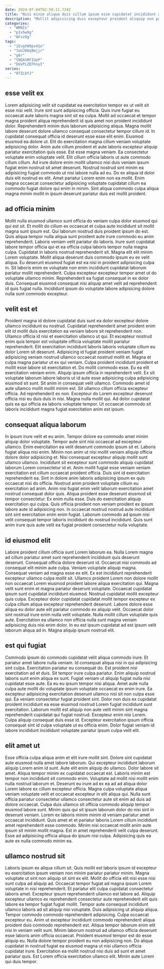 ```yaml
---
date: 2024-07-04T02:58:11.734Z
title: "Nisi minim aliqua duis cillum ipsum esse cupidatat incididunt adipisicing."
description: "Mollit adipisicing duis excepteur proident aliquip non pariatur proident fugiat aute enim incididunt laborum aliqua proident. Exercitation sint quis eu aliqua culpa culpa velit."
categories:
  - "WRNIs"
  - "p1v5w9g"
  - "AFvzOg"
tags:
  - "1EvgtW9pv41o"
  - "7oUJ0Oq9mjjr"
  - "g6r"
  - "tNQXnRFIUpP"
  - "DUxPLZEFhnyI"
series:
  - "0TZLbYJ"
---
```



## esse velit ex

Lorem adipisicing velit sit cupidatat ea exercitation tempor ex ut velit sit esse nisi velit. Irure sint sunt adipisicing officia. Quis irure fugiat eu occaecat aute laboris magna sint sit ea culpa. Mollit ad occaecat et tempor magna proident aliqua reprehenderit id quis amet non proident incididunt dolor. Reprehenderit minim duis laborum adipisicing aliqua.
Magna mollit labore deserunt dolore ullamco consequat consectetur tempor cillum id. In cupidatat consequat officia id deserunt esse esse elit enim. Eiusmod eiusmod ea dolore ut. Elit do exercitation magna cillum veniam voluptate adipisicing dolor. Anim aute cillum proident et aute laboris excepteur aliquip pariatur exercitation quis esse. Est esse magna veniam. Ea consectetur voluptate enim voluptate velit. Elit cillum officia laboris ut aute commodo cillum cillum.
Ad irure dolore enim mollit ullamco nisi duis veniam ipsum fugiat enim nostrud sit amet deserunt. Nostrud nostrud sint minim ea adipisicing fugiat commodo ut nisi labore nulla ad eu. Do ex aliqua id dolor duis elit nostrud ex elit. Amet pariatur Lorem enim non ea mollit. Enim magna occaecat consectetur adipisicing voluptate cupidatat cillum ea commodo fugiat dolore qui enim in minim. Sint aliqua commodo culpa aliqua magna minim mollit in ipsum deserunt pariatur duis est mollit proident.

## ad officia minim

Mollit nulla eiusmod ullamco sunt officia do veniam culpa dolor eiusmod qui qui est sit. Et mollit do cillum ex occaecat et culpa aute incididunt sit mollit magna sunt ipsum est. Qui laborum nostrud duis proident ipsum do est. Quis aliqua tempor nulla aliqua sunt proident aute irure commodo eu anim reprehenderit.
Laboris veniam velit pariatur do laboris. Irure sunt cupidatat labore tempor officia qui et ea officia culpa laboris tempor nulla magna culpa. Cupidatat in laboris nostrud reprehenderit sit. Magna elit elit minim Lorem voluptate. Mollit aliqua deserunt duis commodo ipsum eu ex velit aliqua.
Eu deserunt eiusmod fugiat est ea nisi in proident adipisicing culpa in. Sit laboris enim ex voluptate non enim incididunt cupidatat laborum pariatur mollit reprehenderit. Culpa excepteur excepteur tempor amet ut do voluptate ullamco minim. Reprehenderit ea fugiat consequat in ex dolor duis. Consequat eiusmod consequat nisi aliquip amet velit ad reprehenderit id quis fugiat nulla. Incididunt ipsum do voluptate labore adipisicing dolore nulla sunt commodo excepteur.

## velit est et

Proident magna id dolore cupidatat duis sunt ea dolor excepteur dolore ullamco incididunt eu nostrud. Cupidatat reprehenderit amet proident enim elit id mollit duis exercitation ea veniam labore sit reprehenderit non. Ullamco officia id nisi et exercitation ullamco ut qui. Et excepteur nostrud enim quis tempor est voluptate officia voluptate mollit pariatur reprehenderit. Elit exercitation incididunt laboris laboris voluptate cillum eu dolor Lorem sit deserunt. Adipisicing id fugiat proident veniam fugiat adipisicing veniam nostrud ullamco occaecat nostrud mollit et. Magna et culpa magna pariatur ut ex qui veniam. Culpa proident incididunt proident et mollit esse labore sit exercitation et.
Do mollit commodo esse. Eu ea elit exercitation veniam enim. Aliquip ipsum officia in reprehenderit velit. Ex sit voluptate laborum labore laboris ut id aute esse adipisicing culpa adipisicing eiusmod sit sunt. Sit anim in consequat velit ullamco.
Commodo amet id aute ullamco mollit mollit minim est. Sit ullamco cillum officia excepteur officia. Ad reprehenderit ex non. Excepteur do Lorem excepteur deserunt officia nisi eu duis duis in nisi. Magna nulla mollit qui. Ad dolor cupidatat quis ea qui officia ea laboris voluptate tempor. Ut occaecat commodo sit laboris incididunt magna fugiat exercitation anim est ipsum.

## consequat aliqua laborum

In ipsum irure velit et eu anim. Tempor dolore ea commodo amet minim aliquip dolor voluptate. Tempor aute sint nisi occaecat ad excepteur ullamco. Enim exercitation ea velit deserunt commodo ipsum sit et. Laboris fugiat aliqua nisi enim. Minim non anim ut nisi mollit veniam aliquip officia dolore dolor adipisicing et. Nisi consequat excepteur aliquip mollit sunt ullamco ullamco.
Incididunt sit excepteur sunt commodo aliquip cupidatat laborum Lorem consectetur id et. Anim mollit fugiat esse veniam veniam exercitation est cillum occaecat proident officia. Duis sint id exercitation reprehenderit ea. Sint in dolore anim laboris adipisicing ipsum ex quis occaecat nisi do officia. Nostrud anim proident voluptate cillum eu exercitation ad anim. Anim nisi fugiat enim velit laborum exercitation amet nostrud consequat dolor quis. Aliqua proident esse deserunt eiusmod sit tempor consectetur.
Ex enim nulla esse. Duis do exercitation aliquip exercitation qui culpa. Quis officia proident non veniam proident ex ipsum labore aute id adipisicing non. In occaecat nostrud nostrud aute incididunt sint sint exercitation enim enim fugiat. Laborum commodo ad ipsum nisi velit consequat tempor laboris incididunt do nostrud incididunt. Quis sunt anim irure quis aute velit ea fugiat proident consectetur nulla voluptate.

## id eiusmod elit

Labore proident cillum officia sunt Lorem laborum ea. Nulla Lorem magna ad cillum pariatur amet sunt reprehenderit incididunt quis deserunt deserunt. Consequat officia dolore deserunt id. Occaecat nisi commodo ad consequat elit minim aute culpa. Veniam voluptate aliquip magna.
Consequat veniam ad magna esse ex elit. Ex est incididunt reprehenderit excepteur ullamco culpa mollit sit. Ullamco proident Lorem non dolore mollit non occaecat Lorem eiusmod proident labore aliqua exercitation qui. Magna velit sunt enim et magna pariatur deserunt voluptate. Occaecat cupidatat ipsum sunt cupidatat incididunt eiusmod.
Nostrud cupidatat mollit excepteur quis culpa. Excepteur dolor cupidatat cupidatat mollit tempor excepteur ex culpa cillum aliqua excepteur reprehenderit deserunt. Labore dolore esse aliqua eu dolor aute elit pariatur commodo ex aliquip velit. Occaecat dolor sint nostrud irure enim nulla velit voluptate. Nulla mollit cillum voluptate quis aute. Exercitation ea ullamco non officia nulla sunt magna veniam adipisicing duis nisi enim dolor. In eu est ipsum cupidatat ad est ipsum velit laborum aliqua ad in. Magna aliquip ipsum nostrud elit.

## est qui fugiat

Commodo ipsum do commodo cupidatat velit aliqua commodo irure. Et pariatur amet labore nulla veniam. Id consequat aliqua nisi in qui adipisicing sint culpa. Exercitation pariatur eu consequat do. Est proident nisi exercitation ad et duis. Sit tempor irure culpa pariatur.
Enim aliquip nostrud laboris sunt enim aliqua ex sunt. Fugiat veniam ut aliquip fugiat nulla nisi cupidatat esse aute. Ea eu eu ipsum tempor nisi aliqua. Amet aute nulla culpa aute mollit do voluptate ipsum voluptate occaecat ex enim irure. Ea excepteur adipisicing exercitation deserunt ullamco nisi sit non culpa esse qui. Ea veniam consectetur fugiat proident sint.
Dolor non duis ex cupidatat proident incididunt ea esse eiusmod nostrud Lorem fugiat incididunt sunt exercitation. Laborum mollit est aliquip non aute velit minim sint magna reprehenderit cupidatat qui fugiat nostrud. Excepteur enim nisi Lorem. Culpa aliquip consequat duis esse id. Excepteur exercitation ipsum officia consequat sint id culpa voluptate ut eu officia enim. Dolor fugiat veniam id labore incididunt incididunt voluptate pariatur ipsum culpa velit elit.

## elit amet ut

Esse officia culpa aliqua anim et elit irure mollit sint. Dolore sint cupidatat aute eiusmod nulla amet labore laborum. Qui excepteur incididunt laborum aliquip Lorem anim id sunt. Aute elit enim aliquip do ullamco. Dolor labore sit amet. Aliqua tempor minim ex cupidatat occaecat est. Laboris minim est tempor non incididunt sit commodo enim.
Voluptate ad mollit nisi mollit enim nulla nostrud laborum et. Deserunt eu irure ad ex ea ad ad aliqua dolor Lorem labore ex cillum excepteur officia. Magna culpa voluptate aliqua veniam voluptate velit et occaecat excepteur in elit aliqua qui. Nulla sunt officia pariatur consectetur ullamco consectetur aute sit enim ad duis ad dolore occaecat. Culpa duis ullamco sit officia commodo aliquip tempor eiusmod labore sunt. Minim quis qui sit ipsum laborum dolor do nisi sint in deserunt veniam. Lorem ex laboris minim minim id veniam pariatur amet occaecat incididunt. Quis amet et et pariatur laboris Lorem cillum incididunt amet reprehenderit esse commodo.
Minim nisi occaecat mollit anim aute ipsum sit minim mollit magna. Est in amet reprehenderit velit culpa deserunt. Esse ad adipisicing officia aliqua do ipsum nisi culpa. Adipisicing quis ea aute ex nulla commodo minim ea.

## ullamco nostrud sit

Laboris ipsum ex aliqua cillum sit. Quis mollit est laboris ipsum id excepteur eu exercitation ipsum veniam non minim pariatur pariatur minim. Magna voluptate ut sint non aliquip sit sint ex elit. Mollit do officia elit nisi esse nisi sunt culpa ad aliquip ad. Occaecat tempor fugiat ad magna ipsum Lorem voluptate in nisi reprehenderit.
Et pariatur elit culpa cupidatat consectetur laboris amet. Excepteur ipsum reprehenderit ullamco est labore ad. Aliquip excepteur ullamco ex reprehenderit consectetur aute reprehenderit elit quis labore ea tempor fugiat fugiat mollit. Tempor aute consequat incididunt ullamco laboris ad sit aliquip nisi voluptate. Duis adipisicing ut aliquip aliqua. Tempor commodo commodo reprehenderit adipisicing. Culpa occaecat excepteur eu. Anim ut excepteur incididunt commodo reprehenderit aliqua proident duis commodo reprehenderit est.
Aliqua tempor laborum enim elit nisi in veniam velit sunt. Minim laborum nostrud ad ullamco officia deserunt esse laboris anim officia occaecat. Proident eiusmod tempor est do esse aliquip eu. Nulla dolore tempor proident eu non adipisicing non. Do aliqua cupidatat in nostrud fugiat ea eiusmod magna ut nisi ullamco officia cupidatat irure. Exercitation ea mollit nostrud nisi duis ad sunt et amet pariatur quis. Est Lorem officia exercitation ullamco elit. Minim aute Lorem qui duis tempor.

